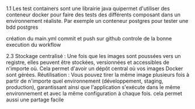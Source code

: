 1.1 Les test containers sont une librairie java quipermet d'utiliser des conteneur docker pour faire des tests des différents composant dans un environnement réaliste.
Par exemple un conteneur postgres pour tester une bdd postgres

création du main.yml
commit et push sur github
controle de la bonne execution du workflow


2.3 Stockage centralisé : Une fois que les images sont poussées vers un registre, elles peuvent être stockées, versionnées et accessibles de n'importe où. 
Cela permet d'avoir un dépôt central où vos images Docker sont gérées.
Réutilisation : Vous pouvez tirer la même image plusieurs fois à partir de n'importe quel environnement (développement, staging, production), garantissant ainsi 
que l'application s'exécute dans le même environnement et avec la même configuration à chaque fois.
cela permet aussi une partage facile